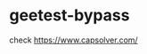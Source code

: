# geetest-bypass
check https://www.capsolver.com/ 





















                                   